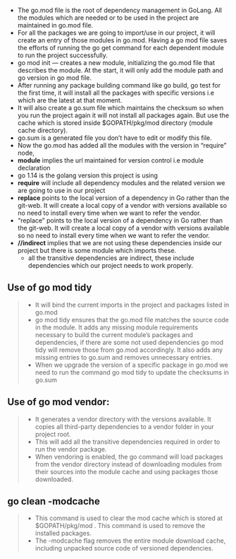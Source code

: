 - The go.mod file is the root of dependency management in GoLang. All the modules which are needed or to be used in the project are maintained in go.mod file.
- For all the packages we are going to import/use in our project, it will create an entry of those modules in go.mod. Having a go mod file saves the efforts of running the go get command for each dependent module to run the project successfully.
- go mod init — creates a new module, initializing the go.mod file that describes the module. At the start, it will only add the module path and go version in go mod file.
- After running any package building command like go build, go test for the first time, it will install all the packages with specific versions i.e which are the latest at that moment.
- It will also create a go.sum file which maintains the checksum so when you run the project again it will not install all packages again. But use the cache which is stored inside $GOPATH/pkg/mod directory (module cache directory).
- go.sum is a generated file you don’t have to edit or modify this file.
- Now the go.mod has added all the modules with the version in “require” node,
- **module** implies the url maintained for version control i.e module declaration
- go 1.14 is the golang version this project is using
- **require** will include all dependency modules and the related version we are going to use in our project
- **replace** points to the local version of a dependency in Go rather than the git-web. It will create a local copy of a vendor with versions available so no need to install every time when we want to refer the vendor.
- “replace” points to the local version of a dependency in Go rather than the git-web. It will create a local copy of a vendor with versions available so no need to install every time when we want to refer the vendor.
- **//indirect** implies that we are not using these dependencies inside our project but there is some module which imports these.
  - all the transitive dependencies are indirect, these include dependencies which our project needs to work properly.


## Use of go mod tidy
> - It will bind the current imports in the project and packages listed in go.mod
> - go mod tidy ensures that the go.mod file matches the source code in the module. It adds any missing module requirements necessary to build the current module’s packages and dependencies, if there are some not used dependencies go mod tidy will remove those from go.mod accordingly. It also adds any missing entries to go.sum and removes unnecessary entries.
> - When we upgrade the version of a specific package in go.mod we need to run the command go mod tidy to update the checksums in go.sum


## Use of go mod vendor:
> - It generates a vendor directory with the versions available. It copies all third-party dependencies to a vendor folder in your project root.
> - This will add all the transitive dependencies required in order to run the vendor package.
> - When vendoring is enabled, the go command will load packages from the vendor directory instead of downloading modules from their sources into the module cache and using packages those downloaded.


## go clean -modcache
> - This command is used to clear the mod cache which is stored at $GOPATH/pkg/mod . This command is used to remove the installed packages.
> - The -modcache flag removes the entire module download cache, including unpacked source code of versioned dependencies.
